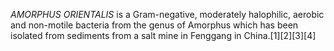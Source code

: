 _AMORPHUS ORIENTALIS_ is a Gram-negative, moderately halophilic, aerobic and non-motile bacteria from the genus of Amorphus which has been isolated from sediments from a salt mine in Fenggang in China.[1][2][3][4]
